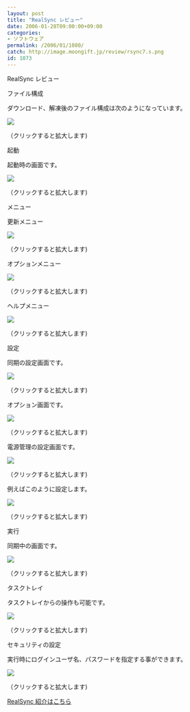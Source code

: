 ```yaml
---
layout: post
title: "RealSync レビュー"
date: 2006-01-28T09:00:00+09:00
categories:
- ソフトウェア
permalink: /2006/01/1080/
catch: http://image.moongift.jp/review/rsync7.s.png
id: 1073
---
```

RealSync レビュー  
<!--more-->

ファイル構成

  

ダウンロード、解凍後のファイル構成は次のようになっています。

  

[![](http://image.moongift.jp/review/rsync1.s.png)](http://image.moongift.jp/review/rsync1.png)  
  
（クリックすると拡大します)

  

起動

  

起動時の画面です。

  

[![](http://image.moongift.jp/review/rsync2.s.png)](http://image.moongift.jp/review/rsync2.png)  
  
（クリックすると拡大します)

  

メニュー

  

更新メニュー

  

[![](http://image.moongift.jp/review/rsync3.s.png)](http://image.moongift.jp/review/rsync3.png)  
  
（クリックすると拡大します)

  

オプションメニュー

  

[![](http://image.moongift.jp/review/rsync4.s.png)](http://image.moongift.jp/review/rsync4.png)  
  
（クリックすると拡大します)

  

ヘルプメニュー

  

[![](http://image.moongift.jp/review/rsync5.s.png)](http://image.moongift.jp/review/rsync5.png)  
  
（クリックすると拡大します)

  

設定

  

同期の設定画面です。

  

[![](http://image.moongift.jp/review/rsync6.s.png)](http://image.moongift.jp/review/rsync6.png)  
  
（クリックすると拡大します)

  

オプション画面です。

  

[![](http://image.moongift.jp/review/rsync7.s.png)](http://image.moongift.jp/review/rsync7.png)  
  
（クリックすると拡大します)

  

電源管理の設定画面です。

  

[![](http://image.moongift.jp/review/rsync8.s.png)](http://image.moongift.jp/review/rsync8.png)  
  
（クリックすると拡大します)

  

例えばこのように設定します。

  

[![](http://image.moongift.jp/review/rsync9.s.png)](http://image.moongift.jp/review/rsync9.png)  
  
（クリックすると拡大します)

  

実行

  

同期中の画面です。

  

[![](http://image.moongift.jp/review/rsync10.s.png)](http://image.moongift.jp/review/rsync10.png)  
  
（クリックすると拡大します)

  

タスクトレイ

  

タスクトレイからの操作も可能です。

  

[![](http://image.moongift.jp/review/rsync11.s.png)](http://image.moongift.jp/review/rsync11.png)  
  
（クリックすると拡大します)

  

セキュリティの設定

  

実行時にログインユーザ名、パスワードを指定する事ができます。

  

[![](http://image.moongift.jp/review/rsync12.s.png)](http://image.moongift.jp/review/rsync12.png)  
  
（クリックすると拡大します)

  

[RealSync 紹介はこちら](http://oss.moongift.jp/intro/i-1065.html)

